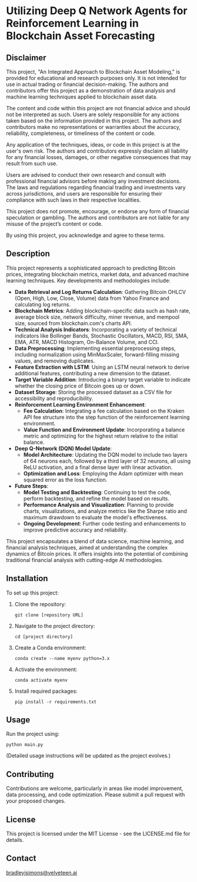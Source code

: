# Utilizing Deep Q Network Agents for Reinforcement Learning in Blockchain Asset Forecasting

## Disclaimer

This project, "An Integrated Approach to Blockchain Asset Modeling," is provided for educational and research purposes only. It is not intended for use in actual trading or financial decision-making. The authors and contributors offer this project as a demonstration of data analysis and machine learning techniques applied to blockchain asset data.

The content and code within this project are not financial advice and should not be interpreted as such. Users are solely responsible for any actions taken based on the information provided in this project. The authors and contributors make no representations or warranties about the accuracy, reliability, completeness, or timeliness of the content or code.

Any application of the techniques, ideas, or code in this project is at the user's own risk. The authors and contributors expressly disclaim all liability for any financial losses, damages, or other negative consequences that may result from such use.

Users are advised to conduct their own research and consult with professional financial advisors before making any investment decisions. The laws and regulations regarding financial trading and investments vary across jurisdictions, and users are responsible for ensuring their compliance with such laws in their respective localities.

This project does not promote, encourage, or endorse any form of financial speculation or gambling. The authors and contributors are not liable for any misuse of the project’s content or code.

By using this project, you acknowledge and agree to these terms.

## Description

This project represents a sophisticated approach to predicting Bitcoin prices, integrating blockchain metrics, market data, and advanced machine learning techniques. Key developments and methodologies include:

- **Data Retrieval and Log Returns Calculation**: Gathering Bitcoin OHLCV (Open, High, Low, Close, Volume) data from Yahoo Finance and calculating log returns.
- **Blockchain Metrics**: Adding blockchain-specific data such as hash rate, average block size, network difficulty, miner revenue, and mempool size, sourced from blockchain.com's charts API.
- **Technical Analysis Indicators**: Incorporating a variety of technical indicators like Bollinger Bands, Stochastic Oscillators, MACD, RSI, SMA, EMA, ATR, MACD Histogram, On-Balance Volume, and CCI.
- **Data Preprocessing**: Implementing essential preprocessing steps, including normalization using MinMaxScaler, forward-filling missing values, and removing duplicates.
- **Feature Extraction with LSTM**: Using an LSTM neural network to derive additional features, contributing a new dimension to the dataset.
- **Target Variable Addition**: Introducing a binary target variable to indicate whether the closing price of Bitcoin goes up or down.
- **Dataset Storage**: Storing the processed dataset as a CSV file for accessibility and reproducibility.
- **Reinforcement Learning Environment Enhancement**:
  - **Fee Calculation**: Integrating a fee calculation based on the Kraken API fee structure into the step function of the reinforcement learning environment.
  - **Value Function and Environment Update**: Incorporating a balance metric and optimizing for the highest return relative to the initial balance.
- **Deep Q-Network (DQN) Model Update**:
  - **Model Architecture**: Updating the DQN model to include two layers of 64 neurons each, followed by a third layer of 32 neurons, all using ReLU activation, and a final dense layer with linear activation.
  - **Optimization and Loss**: Employing the Adam optimizer with mean squared error as the loss function.
- **Future Steps**:
  - **Model Testing and Backtesting**: Continuing to test the code, perform backtesting, and refine the model based on results.
  - **Performance Analysis and Visualization**: Planning to provide charts, visualizations, and analyze metrics like the Sharpe ratio and maximum drawdown to evaluate the model's effectiveness.
  - **Ongoing Development**: Further code testing and enhancements to improve predictive accuracy and reliability.

This project encapsulates a blend of data science, machine learning, and financial analysis techniques, aimed at understanding the complex dynamics of Bitcoin prices. It offers insights into the potential of combining traditional financial analysis with cutting-edge AI methodologies.

## Installation

To set up this project:

1. Clone the repository:

   ```
   git clone [repository URL]
   ```

2. Navigate to the project directory:

   ```
   cd [project directory]
   ```

3. Create a Conda environment:

   ```
   conda create --name myenv python=3.x
   ```

4. Activate the environment:

   ```
   conda activate myenv
   ```

5. Install required packages:
   ```
   pip install -r requirements.txt
   ```

## Usage

Run the project using:

```
python main.py
```

(Detailed usage instructions will be updated as the project evolves.)

## Contributing

Contributions are welcome, particularly in areas like model improvement, data processing, and code optimization. Please submit a pull request with your proposed changes.

## License

This project is licensed under the MIT License - see the LICENSE.md file for details.

## Contact

bradleyjsimons@velveteen.ai
